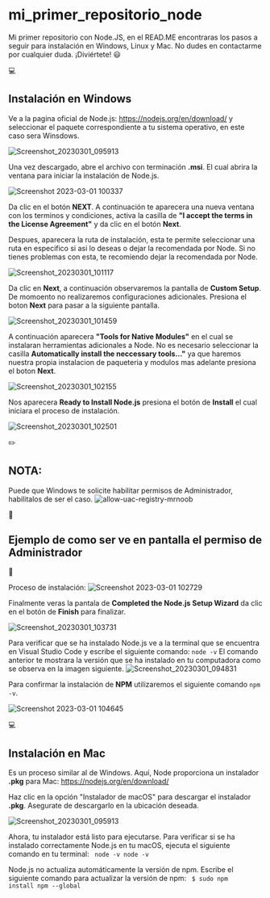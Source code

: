 # mi_primer_repositorio_node
Mi primer repositorio con Node.JS, en el READ.ME encontraras los pasos a seguir para instalación en Windows, Linux y Mac. No dudes en contactarme por cualquier duda. ¡Diviértete! :smiley:

:computer: **<h2>Instalación en Windows</h2>**
Ve a la pagina oficial de Node.js: https://nodejs.org/en/download/ y seleccionar el paquete correspondiente a tu sistema operativo, en este caso sera Winsdows.

![Screenshot_20230301_095913](https://user-images.githubusercontent.com/98141605/222193951-6d2ce385-4f04-4493-a7b0-7a476f5df7a1.png)

Una vez descargado, abre el archivo con terminación **.msi**. El cual abrira la ventana para iniciar la instalación de Node.js.

![Screenshot 2023-03-01 100337](https://user-images.githubusercontent.com/98141605/222194937-64947047-6443-45b3-8532-c7e92a4973b8.jpg)

Da clic en el botón **NEXT**. A continuación te aparecera una nueva ventana con los terminos y condiciones, activa la casilla de **"I accept the terms in the License Agreement"** y da clic en el botón **Next**.

Despues, aparecera la ruta de instalación, esta te permite seleccionar una ruta en especifico si asi lo deseas o dejar la recomendada por Node. Si no tienes problemas con esta, te recomiendo dejar la recomendada por Node. 

![Screenshot_20230301_101117](https://user-images.githubusercontent.com/98141605/222196998-2547915b-3cca-4491-a8d7-b7e369b8f09d.png)

Da clic en **Next**, a continuación observaremos la pantalla de **Custom Setup**. De momoento no realizaremos configuraciones adicionales. Presiona el boton **Next** para pasar a la siguiente pantalla. 

![Screenshot_20230301_101459](https://user-images.githubusercontent.com/98141605/222198010-4c6d2617-dc49-4cf4-95da-83ceadb3adcb.png)

A continuación aparecera **"Tools for Native Modules"** en el cual se instalaran herramientas adicionales a Node. No es necesario seleccionar la casilla **Automatically install the neccessary tools..."** ya que haremos nuestra propia instalacion de paqueteria y modulos mas adelante presiona el boton **Next**.

![Screenshot_20230301_102155](https://user-images.githubusercontent.com/98141605/222199824-59917211-b40a-4863-ac02-f70f558d50ba.png)

Nos aparecera **Ready to Install Node.js** presiona el botón de **Install** el cual iniciara el proceso de instalación. 

![Screenshot_20230301_102501](https://user-images.githubusercontent.com/98141605/222200670-a778f26b-b4b8-47db-8962-406dbd13f7bb.png)

:pencil2:**<h2>NOTA: </h2>** Puede que Windows te solicite habilitar permisos de Administrador, habilitalos de ser el caso. 
![allow-uac-registry-mrnoob](https://user-images.githubusercontent.com/98141605/222206808-0ca4082b-6015-464f-b19f-f602eecca234.png)

:notebook_with_decorative_cover:**<h2>Ejemplo de como ser ve en pantalla el permiso de Administrador</h2>**:notebook_with_decorative_cover:

Proceso de instalación:
![Screenshot 2023-03-01 102729](https://user-images.githubusercontent.com/98141605/222203135-f82f295a-b2cb-4da6-92c7-23fe49065175.jpg)

Finalmente veras la pantala de **Completed the Node.js Setup Wizard** da clic en el botón de **Finish** para finalizar.

![Screenshot_20230301_103731](https://user-images.githubusercontent.com/98141605/222203849-eeea70a2-2bbf-4e97-9f2d-1f80dfda1738.png)

Para verificar que se ha instalado Node.js ve a la terminal que se encuentra en Visual Studio Code y escribe el siguiente comando:</b>
<code>node -v</code></b>
El comando anterior te mostrara la versión que se ha instalado en tu computadora como se observa en la imagen siguiente.
![Screenshot_20230301_094831](https://user-images.githubusercontent.com/98141605/222192694-d829189f-70fe-44ec-af8f-e97919b1245d.png)

Para confirmar la instalación de **NPM** utilizaremos el siguiente comando <code>npm -v</code>. 

![Screenshot 2023-03-01 104645](https://user-images.githubusercontent.com/98141605/222206278-2123217f-50b1-4416-9800-72cfa45981e7.jpg)
 
:computer: **<h2>Instalación en Mac</h2>** 
Es un proceso similar al de Windows. Aquí, Node proporciona un instalador **.pkg** para Mac: https://nodejs.org/en/download/

Haz clic en la opción "Instalador de macOS" para descargar el instalador **.pkg**. Asegurate de descargarlo en la ubicación deseada.

![Screenshot_20230301_095913](https://user-images.githubusercontent.com/98141605/222193951-6d2ce385-4f04-4493-a7b0-7a476f5df7a1.png)

Ahora, tu instalador está listo para ejecutarse. 
Para verificar si se ha instalado correctamente Node.js en tu macOS, ejecuta el siguiente comando en tu terminal:
<code> node -v node -v </code>

Node.js no actualiza automáticamente la versión de npm. Escribe el siguiente comando para actualizar la versión de npm: <code> $ sudo npm install npm --global</code>
